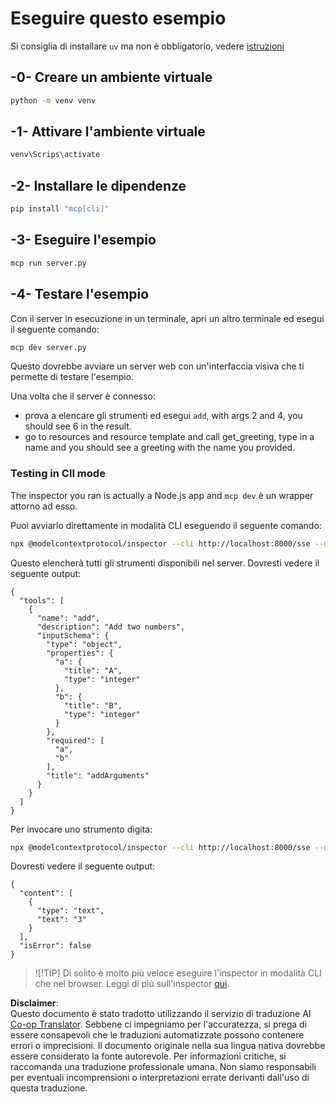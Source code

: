 <!--
CO_OP_TRANSLATOR_METADATA:
{
  "original_hash": "d700e180ce74b2675ce51a567a36c9e4",
  "translation_date": "2025-05-17T12:02:34+00:00",
  "source_file": "03-GettingStarted/05-sse-server/solution/python/README.md",
  "language_code": "it"
}
-->
# Eseguire questo esempio

Si consiglia di installare `uv` ma non è obbligatorio, vedere [istruzioni](https://docs.astral.sh/uv/#highlights)

## -0- Creare un ambiente virtuale

```bash
python -m venv venv
```

## -1- Attivare l'ambiente virtuale

```bash
venv\Scrips\activate
```

## -2- Installare le dipendenze

```bash
pip install "mcp[cli]"
```

## -3- Eseguire l'esempio

```bash
mcp run server.py
```

## -4- Testare l'esempio

Con il server in esecuzione in un terminale, apri un altro terminale ed esegui il seguente comando:

```bash
mcp dev server.py
```

Questo dovrebbe avviare un server web con un'interfaccia visiva che ti permette di testare l'esempio.

Una volta che il server è connesso:

- prova a elencare gli strumenti ed esegui `add`, with args 2 and 4, you should see 6 in the result.
- go to resources and resource template and call get_greeting, type in a name and you should see a greeting with the name you provided.

### Testing in ClI mode

The inspector you ran is actually a Node.js app and `mcp dev` è un wrapper attorno ad esso.

Puoi avviarlo direttamente in modalità CLI eseguendo il seguente comando:

```bash
npx @modelcontextprotocol/inspector --cli http://localhost:8000/sse --method tools/list
```

Questo elencherà tutti gli strumenti disponibili nel server. Dovresti vedere il seguente output:

```text
{
  "tools": [
    {
      "name": "add",
      "description": "Add two numbers",
      "inputSchema": {
        "type": "object",
        "properties": {
          "a": {
            "title": "A",
            "type": "integer"
          },
          "b": {
            "title": "B",
            "type": "integer"
          }
        },
        "required": [
          "a",
          "b"
        ],
        "title": "addArguments"
      }
    }
  ]
}
```

Per invocare uno strumento digita:

```bash
npx @modelcontextprotocol/inspector --cli http://localhost:8000/sse --method tools/call --tool-name add --tool-arg a=1 --tool-arg b=2
```

Dovresti vedere il seguente output:

```text
{
  "content": [
    {
      "type": "text",
      "text": "3"
    }
  ],
  "isError": false
}
```

> ![!TIP]
> Di solito è molto più veloce eseguire l'inspector in modalità CLI che nel browser.
> Leggi di più sull'inspector [qui](https://github.com/modelcontextprotocol/inspector).

**Disclaimer**:  
Questo documento è stato tradotto utilizzando il servizio di traduzione AI [Co-op Translator](https://github.com/Azure/co-op-translator). Sebbene ci impegniamo per l'accuratezza, si prega di essere consapevoli che le traduzioni automatizzate possono contenere errori o imprecisioni. Il documento originale nella sua lingua nativa dovrebbe essere considerato la fonte autorevole. Per informazioni critiche, si raccomanda una traduzione professionale umana. Non siamo responsabili per eventuali incomprensioni o interpretazioni errate derivanti dall'uso di questa traduzione.
